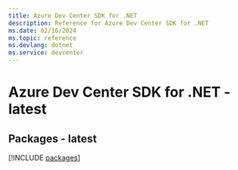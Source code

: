 ```yaml
---
title: Azure Dev Center SDK for .NET
description: Reference for Azure Dev Center SDK for .NET
ms.date: 02/16/2024
ms.topic: reference
ms.devlang: dotnet
ms.service: devcenter
---
```

# Azure Dev Center SDK for .NET - latest
## Packages - latest
[!INCLUDE [packages](dev-center-index.md)]
